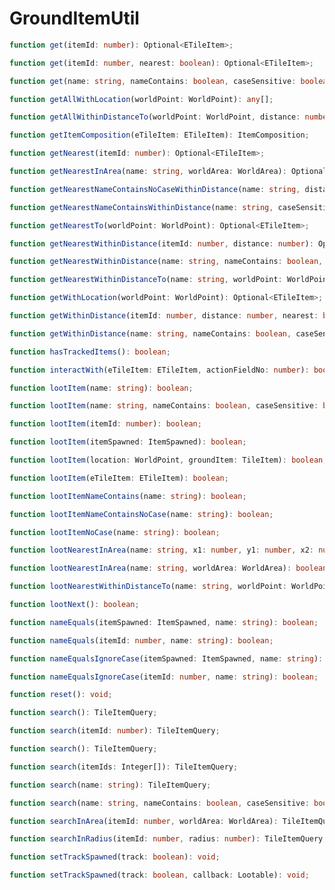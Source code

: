 # GroundItemUtil

```typescript
function get(itemId: number): Optional<ETileItem>;
```

```typescript
function get(itemId: number, nearest: boolean): Optional<ETileItem>;
```

```typescript
function get(name: string, nameContains: boolean, caseSensitive: boolean, nearest: boolean): Optional<ETileItem>;
```

```typescript
function getAllWithLocation(worldPoint: WorldPoint): any[];
```

```typescript
function getAllWithinDistanceTo(worldPoint: WorldPoint, distance: number): any[];
```

```typescript
function getItemComposition(eTileItem: ETileItem): ItemComposition;
```

```typescript
function getNearest(itemId: number): Optional<ETileItem>;
```

```typescript
function getNearestInArea(name: string, worldArea: WorldArea): Optional<ETileItem>;
```

```typescript
function getNearestNameContainsNoCaseWithinDistance(name: string, distance: number): Optional<ETileItem>;
```

```typescript
function getNearestNameContainsWithinDistance(name: string, caseSensitive: boolean, distance: number): Optional<ETileItem>;
```

```typescript
function getNearestTo(worldPoint: WorldPoint): Optional<ETileItem>;
```

```typescript
function getNearestWithinDistance(itemId: number, distance: number): Optional<ETileItem>;
```

```typescript
function getNearestWithinDistance(name: string, nameContains: boolean, caseSensitive: boolean, distance: number): Optional<ETileItem>;
```

```typescript
function getNearestWithinDistanceTo(name: string, worldPoint: WorldPoint, distance: number): Optional<ETileItem>;
```

```typescript
function getWithLocation(worldPoint: WorldPoint): Optional<ETileItem>;
```

```typescript
function getWithinDistance(itemId: number, distance: number, nearest: boolean): Optional<ETileItem>;
```

```typescript
function getWithinDistance(name: string, nameContains: boolean, caseSensitive: boolean, distance: number, nearest: boolean): Optional<ETileItem>;
```

```typescript
function hasTrackedItems(): boolean;
```

```typescript
function interactWith(eTileItem: ETileItem, actionFieldNo: number): boolean;
```

```typescript
function lootItem(name: string): boolean;
```

```typescript
function lootItem(name: string, nameContains: boolean, caseSensitive: boolean): boolean;
```

```typescript
function lootItem(itemId: number): boolean;
```

```typescript
function lootItem(itemSpawned: ItemSpawned): boolean;
```

```typescript
function lootItem(location: WorldPoint, groundItem: TileItem): boolean;
```

```typescript
function lootItem(eTileItem: ETileItem): boolean;
```

```typescript
function lootItemNameContains(name: string): boolean;
```

```typescript
function lootItemNameContainsNoCase(name: string): boolean;
```

```typescript
function lootItemNoCase(name: string): boolean;
```

```typescript
function lootNearestInArea(name: string, x1: number, y1: number, x2: number, y2: number, plane: number): boolean;
```

```typescript
function lootNearestInArea(name: string, worldArea: WorldArea): boolean;
```

```typescript
function lootNearestWithinDistanceTo(name: string, worldPoint: WorldPoint, distance: number): boolean;
```

```typescript
function lootNext(): boolean;
```

```typescript
function nameEquals(itemSpawned: ItemSpawned, name: string): boolean;
```

```typescript
function nameEquals(itemId: number, name: string): boolean;
```

```typescript
function nameEqualsIgnoreCase(itemSpawned: ItemSpawned, name: string): boolean;
```

```typescript
function nameEqualsIgnoreCase(itemId: number, name: string): boolean;
```

```typescript
function reset(): void;
```

```typescript
function search(): TileItemQuery;
```

```typescript
function search(itemId: number): TileItemQuery;
```

```typescript
function search(): TileItemQuery;
```

```typescript
function search(itemIds: Integer[]): TileItemQuery;
```

```typescript
function search(name: string): TileItemQuery;
```

```typescript
function search(name: string, nameContains: boolean, caseSensitive: boolean): TileItemQuery;
```

```typescript
function searchInArea(itemId: number, worldArea: WorldArea): TileItemQuery;
```

```typescript
function searchInRadius(itemId: number, radius: number): TileItemQuery;
```

```typescript
function setTrackSpawned(track: boolean): void;
```

```typescript
function setTrackSpawned(track: boolean, callback: Lootable): void;
```

